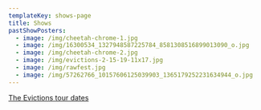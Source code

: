 ```yaml
---
templateKey: shows-page
title: Shows
pastShowPosters:
  - image: /img/cheetah-chrome-1.jpg
  - image: /img/16300534_1327948587225784_8581308516899013090_o.jpg
  - image: /img/cheetah-chrome-2.jpg
  - image: /img/evictions-2-15-19-11x17.jpg
  - image: /img/rawfest.jpg
  - image: /img/57262766_10157606125039903_1365179252231634944_o.jpg
---
```

<a href="https://www.songkick.com/artists/9049979" class="songkick-widget" data-theme="dark" data-other-artists="on" data-track-button="on" data-detect-style="true" data-font-color="#fefefe" data-background-color="transparent" data-locale="en">The Evictions tour dates</a>

<script src="//widget.songkick.com/9049979/widget.js"></script>
